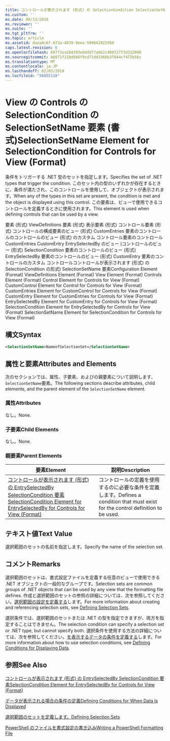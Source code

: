 ```yaml
---
title: コントロールが表示されます (形式) の SelectionCondition SelectionSetName 要素 |Microsoft Docs
ms.custom: ''
ms.date: 09/13/2016
ms.reviewer: ''
ms.suite: ''
ms.tgt_pltfrm: ''
ms.topic: article
ms.assetid: daea8c6f-873a-4639-9eee-599642822958
caps.latest.revision: 6
ms.openlocfilehash: 697f2ea284393ebddd77a862c408f27f3d332900
ms.sourcegitcommit: b6871f21bd666f9cd71dd336bb3f844cf472b56c
ms.translationtype: MT
ms.contentlocale: ja-JP
ms.lasthandoff: 02/03/2019
ms.locfileid: "56855118"
---
```

# <a name="selectionsetname-element-for-selectioncondition-for-controls-for-view-format"></a><span data-ttu-id="b0a7c-102">View の Controls の SelectionCondition の SelectionSetName 要素 (書式)</span><span class="sxs-lookup"><span data-stu-id="b0a7c-102">SelectionSetName Element for SelectionCondition for Controls for View (Format)</span></span>

<span data-ttu-id="b0a7c-103">条件をトリガーする .NET 型のセットを指定します。</span><span class="sxs-lookup"><span data-stu-id="b0a7c-103">Specifies the set of .NET types that trigger the condition.</span></span> <span data-ttu-id="b0a7c-104">このセット内の型のいずれかが存在するときに、条件が満たされ、このコントロールを使用して、オブジェクトが表示されます。</span><span class="sxs-lookup"><span data-stu-id="b0a7c-104">When any of the types in this set are present, the condition is met and the object is displayed using this control.</span></span> <span data-ttu-id="b0a7c-105">この要素は、ビューで使用できるコントロールを定義するときに使用されます。</span><span class="sxs-lookup"><span data-stu-id="b0a7c-105">This element is used when defining controls that can be used by a view.</span></span>

<span data-ttu-id="b0a7c-106">要素 (形式) ViewDefinitions 要素 (形式) 表示要素 (形式) コントロール要素 (形式) コントロールの構成要素のビュー (形式) CustomEntries 要素のコントロールのコントロールのビュー (形式) のカスタム コントロール要素のコントロールCustomEntries CustomEntry EntrySelectedBy のビュー (コントロールのビュー (形式) SelectionCondition 要素のコントロールのビュー (形式) EntrySelectedBy 要素のコントロールのビュー (形式) CustomEntry 要素のコントロールのカスタム コントロールコントロールが表示されます (形式) の SelectionCondition の形式) SelectionSetName 要素</span><span class="sxs-lookup"><span data-stu-id="b0a7c-106">Configuration Element (Format) ViewDefinitions Element (Format) View Element (Format) Controls Element (Format) Control Element for Controls for View (Format) CustomControl Element for Control for Controls for View (Format) CustomEntries Element for CustomControl for Controls for View (Format) CustomEntry Element for CustomEntries for Controls for View (Format) EntrySelectedBy Element for CustomEntry for Controls for View (Format) SelectionCondition Element for EntrySelectedBy for Controls for View (Format) SelectionSetName Element for SelectionCondition for Controls for View (Format)</span></span>

## <a name="syntax"></a><span data-ttu-id="b0a7c-107">構文</span><span class="sxs-lookup"><span data-stu-id="b0a7c-107">Syntax</span></span>

```xml
<SelectionSetName>NameofSelectionSet</SelectionSetName>
```

## <a name="attributes-and-elements"></a><span data-ttu-id="b0a7c-108">属性と要素</span><span class="sxs-lookup"><span data-stu-id="b0a7c-108">Attributes and Elements</span></span>

<span data-ttu-id="b0a7c-109">次のセクションでは、属性、子要素、およびの親要素について説明します、`SelectionSetName`要素。</span><span class="sxs-lookup"><span data-stu-id="b0a7c-109">The following sections describe attributes, child elements, and the parent element of the `SelectionSetName` element.</span></span>

### <a name="attributes"></a><span data-ttu-id="b0a7c-110">属性</span><span class="sxs-lookup"><span data-stu-id="b0a7c-110">Attributes</span></span>

<span data-ttu-id="b0a7c-111">なし。</span><span class="sxs-lookup"><span data-stu-id="b0a7c-111">None.</span></span>

### <a name="child-elements"></a><span data-ttu-id="b0a7c-112">子要素</span><span class="sxs-lookup"><span data-stu-id="b0a7c-112">Child Elements</span></span>

<span data-ttu-id="b0a7c-113">なし。</span><span class="sxs-lookup"><span data-stu-id="b0a7c-113">None.</span></span>

### <a name="parent-elements"></a><span data-ttu-id="b0a7c-114">親要素</span><span class="sxs-lookup"><span data-stu-id="b0a7c-114">Parent Elements</span></span>

|<span data-ttu-id="b0a7c-115">要素</span><span class="sxs-lookup"><span data-stu-id="b0a7c-115">Element</span></span>|<span data-ttu-id="b0a7c-116">説明</span><span class="sxs-lookup"><span data-stu-id="b0a7c-116">Description</span></span>|
|-------------|-----------------|
|[<span data-ttu-id="b0a7c-117">コントロールが表示されます (形式) の EntrySelectedBy SelectionCondition 要素</span><span class="sxs-lookup"><span data-stu-id="b0a7c-117">SelectionCondition Element for EntrySelectedBy for Controls for View (Format)</span></span>](./selectioncondition-element-for-entryselectedby-for-controls-for-view-format.md)|<span data-ttu-id="b0a7c-118">コントロールの定義を使用するのに必要な条件を定義します。</span><span class="sxs-lookup"><span data-stu-id="b0a7c-118">Defines a condition that must exist for the control definition to be used.</span></span>|

## <a name="text-value"></a><span data-ttu-id="b0a7c-119">テキスト値</span><span class="sxs-lookup"><span data-stu-id="b0a7c-119">Text Value</span></span>

<span data-ttu-id="b0a7c-120">選択範囲のセットの名前を指定します。</span><span class="sxs-lookup"><span data-stu-id="b0a7c-120">Specify the name of the selection set.</span></span>

## <a name="remarks"></a><span data-ttu-id="b0a7c-121">コメント</span><span class="sxs-lookup"><span data-stu-id="b0a7c-121">Remarks</span></span>

<span data-ttu-id="b0a7c-122">選択範囲のセットは、書式設定ファイルを定義する任意のビューで使用できる .NET オブジェクトの一般的なグループです。</span><span class="sxs-lookup"><span data-stu-id="b0a7c-122">Selection sets are common groups of .NET objects that can be used by any view that the formatting file defines.</span></span> <span data-ttu-id="b0a7c-123">作成と選択範囲のセットの参照の詳細については、次を参照してください。[選択範囲の設定を定義する](./defining-selection-sets.md)します。</span><span class="sxs-lookup"><span data-stu-id="b0a7c-123">For more information about creating and referencing selection sets, see [Defining Selection Sets](./defining-selection-sets.md).</span></span>

<span data-ttu-id="b0a7c-124">選択条件では、選択範囲のセットまたは .NET の型を指定できますが、両方を指定することはできません。</span><span class="sxs-lookup"><span data-stu-id="b0a7c-124">The selection condition can specify a selection set or .NET type, but cannot specify both.</span></span> <span data-ttu-id="b0a7c-125">選択条件を使用する方法の詳細については、次を参照してください。[を表示するデータの条件を定義する](./defining-conditions-for-displaying-data.md)します。</span><span class="sxs-lookup"><span data-stu-id="b0a7c-125">For more information about how to use selection conditions, see [Defining Conditions for Displaying Data](./defining-conditions-for-displaying-data.md).</span></span>

## <a name="see-also"></a><span data-ttu-id="b0a7c-126">参照</span><span class="sxs-lookup"><span data-stu-id="b0a7c-126">See Also</span></span>

[<span data-ttu-id="b0a7c-127">コントロールが表示されます (形式) の EntrySelectedBy SelectionCondition 要素</span><span class="sxs-lookup"><span data-stu-id="b0a7c-127">SelectionCondition Element for EntrySelectedBy for Controls for View (Format)</span></span>](./selectioncondition-element-for-entryselectedby-for-controls-for-view-format.md)

[<span data-ttu-id="b0a7c-128">データが表示される場合の条件の定義</span><span class="sxs-lookup"><span data-stu-id="b0a7c-128">Defining Conditions for When Data Is Displayed</span></span>](./defining-conditions-for-displaying-data.md)

[<span data-ttu-id="b0a7c-129">選択範囲のセットを定義します。</span><span class="sxs-lookup"><span data-stu-id="b0a7c-129">Defining Selection Sets</span></span>](./defining-selection-sets.md)

[<span data-ttu-id="b0a7c-130">PowerShell のファイルを書式設定の書き込み</span><span class="sxs-lookup"><span data-stu-id="b0a7c-130">Writing a PowerShell Formatting File</span></span>](./writing-a-powershell-formatting-file.md)
